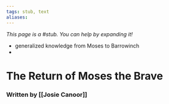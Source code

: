 ```yaml
---
tags: stub, text
aliases:
---
```


*This page is a #stub. You can help by expanding it!*

- generalized knowledge from Moses to Barrowinch
- 

# The Return of Moses the Brave
### Written by [[Josie Canoor]]

